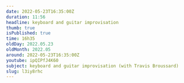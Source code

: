 ```yaml
---
date: 2022-05-23T16:35:00Z
duration: 11:56
headline: keyboard and guitar improvisation
thumb: true
isPublished: true
time: 16h35
oldDay: 2022.05.23
oldMonth: 2022.05
around: 2022-05-23T16:35:00Z
youtube: ipQIPfJ4K60
subject: keyboard and guitar improvisation (with Travis Broussard)
slug: l3iy8rhc
---
```


